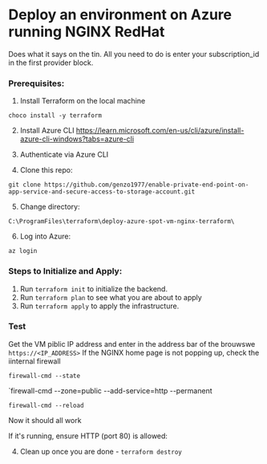 # Deploy an environment on Azure running NGINX RedHat
Does what it says on the tin. All you need to do is enter your subscription_id in the first provider block.

### Prerequisites:
1. Install Terraform on the local machine

`choco install -y terraform`

2. Install Azure CLI
https://learn.microsoft.com/en-us/cli/azure/install-azure-cli-windows?tabs=azure-cli

3. Authenticate via Azure CLI

4. Clone this repo:

`git clone https://github.com/genzo1977/enable-private-end-point-on-app-service-and-secure-access-to-storage-account.git`

5. Change directory:

`C:\ProgramFiles\terraform\deploy-azure-spot-vm-nginx-terraform\`

6. Log into Azure:

`az login`

### Steps to Initialize and Apply:
1. Run `terraform init` to initialize the backend.
2. Run `terraform plan` to see what you are about to apply
3. Run `terraform apply` to apply the infrastructure.

### Test
Get the VM piblic IP address and enter in the address bar of the brouwswe `https://<IP_ADDRESS>`
If the NGINX home page is not popping up, check the iinternal firewall

`firewall-cmd --state`

`firewall-cmd --zone=public --add-service=http --permanent

`firewall-cmd --reload`

Now it should all work

If it's running, ensure HTTP (port 80) is allowed:

4. Clean up once you are done - `terraform destroy`



